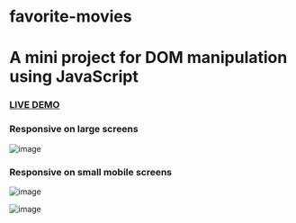 # favorite-movies
# A mini project for DOM manipulation using JavaScript 


### <a href="https://saddamarbaa.github.io/favorite-movies/">LIVE DEMO</a>

### Responsive on large screens

![image](https://user-images.githubusercontent.com/51326421/115103642-a4d3bb80-9f7d-11eb-8413-2853f382f359.png)




### Responsive on small mobile screens


![image](https://user-images.githubusercontent.com/51326421/115903864-4d0de680-a48e-11eb-9d95-550c119e60f7.png)




![image](https://user-images.githubusercontent.com/51326421/115103655-c59c1100-9f7d-11eb-9373-5249b15ffe39.png)



